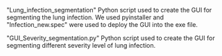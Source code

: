 "Lung_infection_segmentation" Python script used to create the GUI for segmenting the lung infection.
We used pyinstaller and "Infection_new.spec" were used to deploy the GUI into the exe file.

"GUI_Severity_segmentation.py" Python script used to create the GUI for segmenting different severity level of lung infection.


